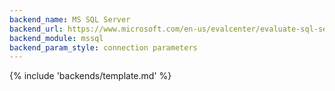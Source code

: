 ```yaml
---
backend_name: MS SQL Server
backend_url: https://www.microsoft.com/en-us/evalcenter/evaluate-sql-server-2022
backend_module: mssql
backend_param_style: connection parameters
---
```


{% include 'backends/template.md' %}
